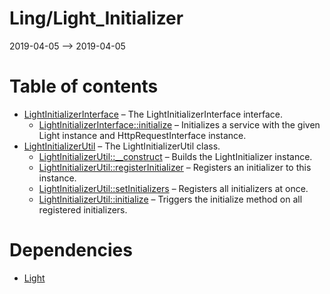 Ling/Light_Initializer
================
2019-04-05 --> 2019-04-05




Table of contents
===========

- [LightInitializerInterface](https://github.com/lingtalfi/Light_Initializer/blob/master/doc/api/Ling/Light_Initializer/Initializer/LightInitializerInterface.md) &ndash; The LightInitializerInterface interface.
    - [LightInitializerInterface::initialize](https://github.com/lingtalfi/Light_Initializer/blob/master/doc/api/Ling/Light_Initializer/Initializer/LightInitializerInterface/initialize.md) &ndash; Initializes a service with the given Light instance and HttpRequestInterface instance.
- [LightInitializerUtil](https://github.com/lingtalfi/Light_Initializer/blob/master/doc/api/Ling/Light_Initializer/Util/LightInitializerUtil.md) &ndash; The LightInitializerUtil class.
    - [LightInitializerUtil::__construct](https://github.com/lingtalfi/Light_Initializer/blob/master/doc/api/Ling/Light_Initializer/Util/LightInitializerUtil/__construct.md) &ndash; Builds the LightInitializer instance.
    - [LightInitializerUtil::registerInitializer](https://github.com/lingtalfi/Light_Initializer/blob/master/doc/api/Ling/Light_Initializer/Util/LightInitializerUtil/registerInitializer.md) &ndash; Registers an initializer to this instance.
    - [LightInitializerUtil::setInitializers](https://github.com/lingtalfi/Light_Initializer/blob/master/doc/api/Ling/Light_Initializer/Util/LightInitializerUtil/setInitializers.md) &ndash; Registers all initializers at once.
    - [LightInitializerUtil::initialize](https://github.com/lingtalfi/Light_Initializer/blob/master/doc/api/Ling/Light_Initializer/Util/LightInitializerUtil/initialize.md) &ndash; Triggers the initialize method on all registered initializers.


Dependencies
============
- [Light](https://github.com/karayabin/universe-snapshot/tree/master/universe/Ling/Light)



